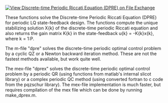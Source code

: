 [![View  Discrete-time Periodic Riccati Equation (DPRE) on File Exchange](https://www.mathworks.com/matlabcentral/images/matlab-file-exchange.svg)](https://www.mathworks.com/matlabcentral/fileexchange/21379-discrete-time-periodic-riccati-equation-dpre)

These functions solve the Discrete-time Periodic Riccati Equation (DPRE) for periodic LQ state-feedback design. The functions compute the unique stabilizing solution X{k} of the discrete-time periodic Riccati equation and also returns the gain matrix K{k} in the state-feedback u{k} = -K{k}x{k}, where k = 1:P.

The m-file "dpre" solves the discrete-time periodic optimal control problem by a cyclic QZ or a Newton backward iteration method. These are not the fastest methods available, but work quite well. 

The mex-file "dprex" solves the discrete-time periodic optimal control problem by a periodic QR (using functions from matlab's internal slicot library) or a complex periodic QC method (using converted fortran to c code from the pqzschur library). The mex-file implementation is much faster, but requires compilation of the mex file which can be done by running make_dprex.m. 
